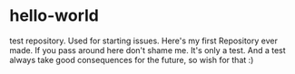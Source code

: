 # hello-world
test repository. Used for starting issues.
Here's my first Repository ever made. If you pass around here don't shame me. It's only a test.
And a test always take good consequences for the future, so wish for that :)
